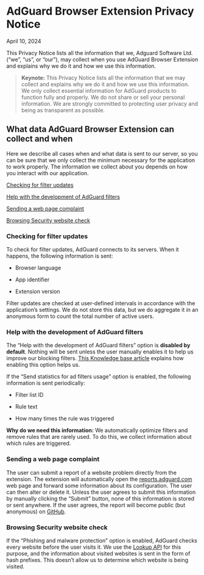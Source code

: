 
# AdGuard Browser Extension Privacy Notice

April 10, 2024

This Privacy Notice lists all the information that we, Adguard Software Ltd. (“we”, “us”, or “our”), may collect when you use AdGuard Browser Extension and explains why we do it and how we use this information.

>**Keynote:** This Privacy Notice lists all the information that we may collect and explains why we do it and how we use this information. We only collect essential information for AdGuard products to function fully and properly. We do not share or sell your personal information. We are strongly committed to protecting user privacy and being as transparent as possible.

## What data AdGuard Browser Extension can collect and when

Here we describe all cases when and what data is sent to our server, so you can be sure that we only collect the minimum necessary for the application to work properly. The information we collect about you depends on how you interact with our application.

[Checking for filter updates](#checking-for-filter-updates)

[Help with the development of AdGuard filters](#​​help-with-the-development-of-adguard-filters)

[Sending a web page complaint](#sending-a-web-page-complaint)

[Browsing Security website check](#browsing-security-website-check)

### Checking for filter updates

To check for filter updates, AdGuard connects to its servers. When it happens, the following information is sent:

- Browser language

- App identifier

- Extension version

Filter updates are checked at user-defined intervals in accordance with the application’s settings. We do not store this data, but we do aggregate it in an anonymous form to count the total number of active users.

### ​​Help with the development of AdGuard filters

The “Help with the development of AdGuard filters” option is **disabled by default**. Nothing will be sent unless the user manually enables it to help us improve our blocking filters. [This Knowledge base article](https://adguard.com/kb/general/ad-filtering/tracking-filter-statistics/) explains how enabling this option helps us.

If the “Send statistics for ad filters usage” option is enabled, the following information is sent periodically:

- Filter list ID

- Rule text

- How many times the rule was triggered

**Why do we need this information:** We automatically optimize filters and remove rules that are rarely used. To do this, we collect information about which rules are triggered.

### Sending a web page complaint

The user can submit a report of a website problem directly from the extension. The extension will automatically open the [reports.adguard.com](https://reports.adguard.com/new_issue.html) web page and forward some information about its configuration. The user can then alter or delete it.
Unless the user agrees to submit this information by manually clicking the “Submit” button, none of this information is stored or sent anywhere. If the user agrees, the report will become public (but anonymous) on [GitHub](https://github.com/adguardteam/adguardfilters/issues).

### Browsing Security website check

If the “Phishing and malware protection” option is enabled, AdGuard checks every website before the user visits it. We use the [Lookup API](https://adguard.com/kb/general/browsing-security/) for this purpose, and the information about visited websites is sent in the form of hash prefixes. This doesn’t allow us to determine which website is being visited.
